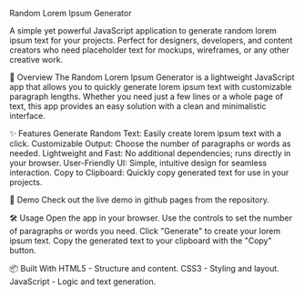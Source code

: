 Random Lorem Ipsum Generator

A simple yet powerful JavaScript application to generate random lorem ipsum text for your projects. Perfect for designers, developers, and content creators who need placeholder text for mockups, wireframes, or any other creative work.

📖 Overview
The Random Lorem Ipsum Generator is a lightweight JavaScript app that allows you to quickly generate lorem ipsum text with customizable paragraph lengths. Whether you need just a few lines or a whole page of text, this app provides an easy solution with a clean and minimalistic interface.

✨ Features
Generate Random Text: Easily create lorem ipsum text with a click.
Customizable Output: Choose the number of paragraphs or words as needed.
Lightweight and Fast: No additional dependencies; runs directly in your browser.
User-Friendly UI: Simple, intuitive design for seamless interaction.
Copy to Clipboard: Quickly copy generated text for use in your projects.

🚀 Demo
Check out the live demo in github pages from the repository.

🛠️ Usage
Open the app in your browser.
Use the controls to set the number of paragraphs or words you need.
Click "Generate" to create your lorem ipsum text.
Copy the generated text to your clipboard with the "Copy" button.

📦 Built With
HTML5 - Structure and content.
CSS3 - Styling and layout.
JavaScript - Logic and text generation.
